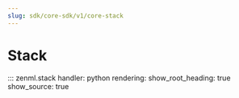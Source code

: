 ```yaml
---
slug: sdk/core-sdk/v1/core-stack
---
```


# Stack

::: zenml.stack
    handler: python
    rendering:
      show_root_heading: true
      show_source: true

